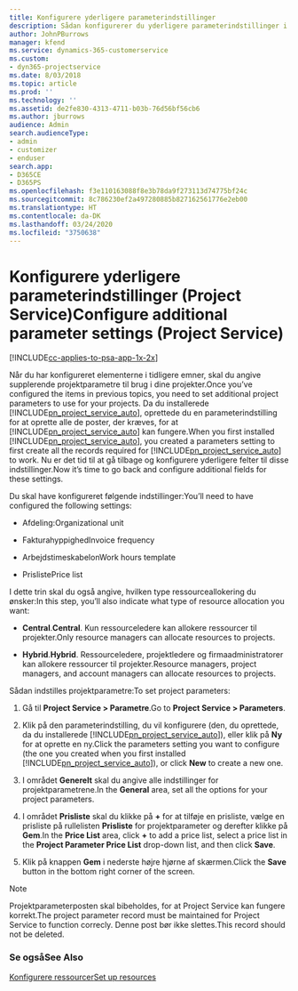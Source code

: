 ```yaml
---
title: Konfigurere yderligere parameterindstillinger
description: Sådan konfigurerer du yderligere parameterindstillinger i Project Service
author: JohnPBurrows
manager: kfend
ms.service: dynamics-365-customerservice
ms.custom:
- dyn365-projectservice
ms.date: 8/03/2018
ms.topic: article
ms.prod: ''
ms.technology: ''
ms.assetid: de2fe830-4313-4711-b03b-76d56bf56cb6
ms.author: jburrows
audience: Admin
search.audienceType:
- admin
- customizer
- enduser
search.app:
- D365CE
- D365PS
ms.openlocfilehash: f3e110163088f8e3b78da9f273113d74775bf24c
ms.sourcegitcommit: 8c786230ef2a497280885b827162561776e2eb00
ms.translationtype: HT
ms.contentlocale: da-DK
ms.lasthandoff: 03/24/2020
ms.locfileid: "3750638"
---
```

# <a name="configure-additional-parameter-settings-project-service"></a><span data-ttu-id="d3c5b-103">Konfigurere yderligere parameterindstillinger (Project Service)</span><span class="sxs-lookup"><span data-stu-id="d3c5b-103">Configure additional parameter settings (Project Service)</span></span>

[!INCLUDE[cc-applies-to-psa-app-1x-2x](../includes/cc-applies-to-psa-app-1x-2x.md)]

<span data-ttu-id="d3c5b-104">Når du har konfigureret elementerne i tidligere emner, skal du angive supplerende projektparametre til brug i dine projekter.</span><span class="sxs-lookup"><span data-stu-id="d3c5b-104">Once you’ve configured the items in previous topics, you need to set additional project parameters to use for your projects.</span></span> <span data-ttu-id="d3c5b-105">Da du installerede [!INCLUDE[pn_project_service_auto](../includes/pn-project-service-auto.md)], oprettede du en parameterindstilling for at oprette alle de poster, der kræves, for at [!INCLUDE[pn_project_service_auto](../includes/pn-project-service-auto.md)] kan fungere.</span><span class="sxs-lookup"><span data-stu-id="d3c5b-105">When you first installed [!INCLUDE[pn_project_service_auto](../includes/pn-project-service-auto.md)], you created a parameters setting to first create all the records required for [!INCLUDE[pn_project_service_auto](../includes/pn-project-service-auto.md)] to work.</span></span> <span data-ttu-id="d3c5b-106">Nu er det tid til at gå tilbage og konfigurere yderligere felter til disse indstillinger.</span><span class="sxs-lookup"><span data-stu-id="d3c5b-106">Now it’s time to go back and configure additional fields for these settings.</span></span>  
  
 <span data-ttu-id="d3c5b-107">Du skal have konfigureret følgende indstillinger:</span><span class="sxs-lookup"><span data-stu-id="d3c5b-107">You’ll need to have configured the following settings:</span></span>  
  
-   <span data-ttu-id="d3c5b-108">Afdeling:</span><span class="sxs-lookup"><span data-stu-id="d3c5b-108">Organizational unit</span></span>  
  
-   <span data-ttu-id="d3c5b-109">Fakturahyppighed</span><span class="sxs-lookup"><span data-stu-id="d3c5b-109">Invoice frequency</span></span>  
  
-   <span data-ttu-id="d3c5b-110">Arbejdstimeskabelon</span><span class="sxs-lookup"><span data-stu-id="d3c5b-110">Work hours template</span></span>  
  
-   <span data-ttu-id="d3c5b-111">Prisliste</span><span class="sxs-lookup"><span data-stu-id="d3c5b-111">Price list</span></span>  
 
<span data-ttu-id="d3c5b-112">I dette trin skal du også angive, hvilken type ressourceallokering du ønsker:</span><span class="sxs-lookup"><span data-stu-id="d3c5b-112">In this step, you’ll also indicate what type of resource allocation you want:</span></span>  
  
- <span data-ttu-id="d3c5b-113">**Central**.</span><span class="sxs-lookup"><span data-stu-id="d3c5b-113">**Central**.</span></span> <span data-ttu-id="d3c5b-114">Kun ressourceledere kan allokere ressourcer til projekter.</span><span class="sxs-lookup"><span data-stu-id="d3c5b-114">Only resource managers can allocate resources to projects.</span></span>  
  
- <span data-ttu-id="d3c5b-115">**Hybrid**.</span><span class="sxs-lookup"><span data-stu-id="d3c5b-115">**Hybrid**.</span></span> <span data-ttu-id="d3c5b-116">Ressourceledere, projektledere og firmaadministratorer kan allokere ressourcer til projekter.</span><span class="sxs-lookup"><span data-stu-id="d3c5b-116">Resource managers, project managers, and account managers can allocate resources to projects.</span></span>  
  
 
<span data-ttu-id="d3c5b-117">Sådan indstilles projektparametre:</span><span class="sxs-lookup"><span data-stu-id="d3c5b-117">To set project parameters:</span></span>  
  
1. <span data-ttu-id="d3c5b-118">Gå til **Project Service > Parametre**.</span><span class="sxs-lookup"><span data-stu-id="d3c5b-118">Go to **Project Service > Parameters**.</span></span>  
  
2. <span data-ttu-id="d3c5b-119">Klik på den parameterindstilling, du vil konfigurere (den, du oprettede, da du installerede [!INCLUDE[pn_project_service_auto](../includes/pn-project-service-auto.md)]), eller klik på **Ny** for at oprette en ny.</span><span class="sxs-lookup"><span data-stu-id="d3c5b-119">Click the parameters setting you want to configure (the one you created when you first installed [!INCLUDE[pn_project_service_auto](../includes/pn-project-service-auto.md)]), or click **New** to create a new one.</span></span>  
  
3. <span data-ttu-id="d3c5b-120">I området **Generelt** skal du angive alle indstillinger for projektparametrene.</span><span class="sxs-lookup"><span data-stu-id="d3c5b-120">In the **General** area, set all the options for your project parameters.</span></span>  
  
4. <span data-ttu-id="d3c5b-121">I området **Prisliste** skal du klikke på **+** for at tilføje en prisliste, vælge en prisliste på rullelisten **Prisliste** for projektparameter og derefter klikke på **Gem**.</span><span class="sxs-lookup"><span data-stu-id="d3c5b-121">In the **Price List** area, click **+** to add a price list, select a price list in the **Project Parameter Price List** drop-down list, and then click **Save**.</span></span>  
  
5. <span data-ttu-id="d3c5b-122">Klik på knappen **Gem** i nederste højre hjørne af skærmen.</span><span class="sxs-lookup"><span data-stu-id="d3c5b-122">Click the **Save** button in the bottom right corner of the screen.</span></span>  

> [!NOTE]
> <span data-ttu-id="d3c5b-123">Projektparameterposten skal bibeholdes, for at Project Service kan fungere korrekt.</span><span class="sxs-lookup"><span data-stu-id="d3c5b-123">The project parameter record must be maintained for Project Service to function correcly.</span></span> <span data-ttu-id="d3c5b-124">Denne post bør ikke slettes.</span><span class="sxs-lookup"><span data-stu-id="d3c5b-124">This record should not be deleted.</span></span>

### <a name="see-also"></a><span data-ttu-id="d3c5b-125">Se også</span><span class="sxs-lookup"><span data-stu-id="d3c5b-125">See Also</span></span>  
 [<span data-ttu-id="d3c5b-126">Konfigurere ressourcer</span><span class="sxs-lookup"><span data-stu-id="d3c5b-126">Set up resources</span></span>](../project-service/set-up-resources.md)
